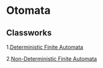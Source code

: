 # Otomata

## Classworks

1.[Deterministic Finite Automata](https://ahmetihsansavas.github.io/otomata/cw1.html)

2.[Non-Deterministic Finite Automata](https://ahmetihsansavas.github.io/otomata/cw1.html)
